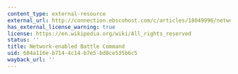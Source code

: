 ```yaml
---
content_type: external-resource
external_url: http://connection.ebscohost.com/c/articles/18049996/network-enabled-battle-command
has_external_license_warning: true
license: https://en.wikipedia.org/wiki/All_rights_reserved
status: ''
title: Network-enabled Battle Command
uid: 604a116e-b714-4c14-b7e5-bd8ce535b6c5
wayback_url: ''
---
```

